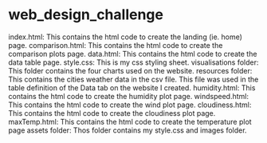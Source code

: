# web_design_challenge

index.html: This contains the html code to create the landing (ie. home) page.
comparison.html: This contains the html code to create the comparison plots page.
data.html: This contains the html code to create the data table page.
style.css: This is my css styling sheet.
visualisations folder: This folder contains the four charts used on the website.
resources folder: This contains the cities weather data in the csv file. This  file was used in the table definition of the Data tab on the website I created.
humidity.html: This contains the html code to create the humidity plot page.
windspeed.html: This contains the html code to create the wind plot page.
cloudiness.html: This contains the html code to create the cloudiness plot page.
maxTemp.html: This contains the html code to create the temperature plot page
assets folder: Thos folder contains my style.css and images folder.
